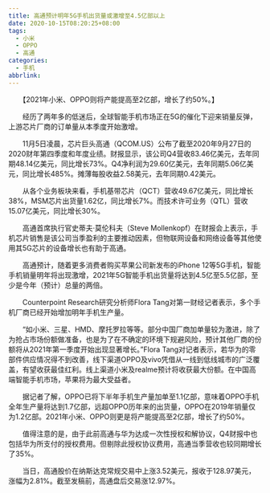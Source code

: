 ```yaml
---
title: 高通预计明年5G手机出货量或激增至4.5亿部以上
date: 2020-10-15T08:20:25+08:00
tags:
  - 小米
  - OPPO
  - 高通
categories:
  - 手机
abbrlink:
---
```


　　【2021年小米、OPPO则将产能提高至2亿部，增长了约50%。】

　　经历了两年多的低迷后，全球智能手机市场正在5G的催化下迎来销量反弹，上游芯片厂商的订单量从本季度开始激增。

　　11月5日凌晨，芯片巨头高通（QCOM.US）公布了截至2020年9月27日的2020财年第四季度和年度业绩。财报显示，该公司Q4营收83.46亿美元，去年同期48.14亿美元，同比增长73%。Q4净利润为29.60亿美元，去年同期5.06亿美元，同比增长485%。摊薄每股收益2.58美元，去年同期0.42美元。

　　从各个业务板块来看，手机基带芯片（QCT）营收49.67亿美元，同比增长38%，MSM芯片出货量1.62亿，同比增长7%。而技术许可业务（QTL）营收15.07亿美元，同比增长30%。

　　高通首席执行官史蒂夫·莫伦科夫（Steve Mollenkopf）在财报会上表示，手机芯片销售是该公司当季盈利的主要推动因素，但物联网设备和网络设备等其他使用其5G芯片的设备增长也有助于高通。

　　高通预计，随着更多消费者购买苹果公司新发布的iPhone 12等5G手机，智能手机销量明年将出现激增，2021年5G智能手机出货量将达到4.5亿至5.5亿部，至少是今年（预计）总量的两倍。

　　Counterpoint Research研究分析师Flora Tang对第一财经记者表示，多个手机厂商已经开始增加明年手机生产量。

　　“如小米、三星、HMD、摩托罗拉等等。部分中国厂商加单量较为激进，除了为抢占市场份额做准备，也是为了在不确定的环境下规避风险，预计其他厂商的份额将从2021年第一季度开始出现显著增长。”Flora Tang对记者表示，若华为的零部件供应情况得不到改善，线下渠道OPPO及vivo凭借从一线到低线城市的广泛覆盖，有望收获最佳红利。线上渠道小米及realme预计将收获最大份额。在中国高端智能手机市场，苹果将为最大受益者。

　　据记者了解，OPPO已将下半年手机生产量加单至1.1亿部，意味着OPPO手机全年生产量将达到1.7亿部，远超OPPO历年来的出货量，OPPO在2019年销量仅为1.2亿部。2021年小米、OPPO则更是将产能提高至2亿部，增长了约50%。

　　值得注意的是，由于此前高通与华为达成一次性授权和解协议，Q4财报中也包括华为所支付的授权费用。但剔除此授权协议费用，高通当季营收也较同期增长了35%。

　　当日，高通股价在纳斯达克常规交易中上涨3.52美元，报收于128.97美元，涨幅为2.81%。截至发稿前，高通盘后交易涨12.97%。
